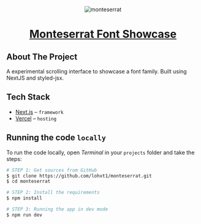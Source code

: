 <p align="center">
<img align="center" src="https://lohxt1.github.io/_assets/monteserrat.gif" alt="monteserrat"/>
<h1 align="center" style="text-decoration:underline;">Monteserrat Font Showcase</h1>
</p>

## About The Project

A experimental scrolling interface to showcase a font family. Built using NextJS and styled-jsx.

## Tech Stack

- [Next.js](https://nextjs.org/) – `framework`
- [Vercel](https://vercel.com/) – `hosting`

## Running the code `locally`

To run the code locally, open _Terminal_ in your `projects` folder and take the steps:

```bash
# STEP 1: Get sources from GitHub
$ git clone https://github.com/lohxt1/monteserrat.git
$ cd monteserrat

# STEP 2: Install the requirements
$ npm install

# STEP 3: Running the app in dev mode
$ npm run dev
```
